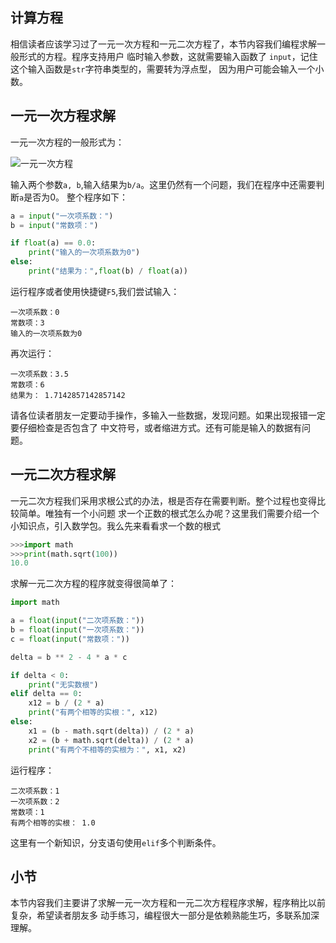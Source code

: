 ## 计算方程
相信读者应该学习过了一元一次方程和一元二次方程了，本节内容我们编程求解一般形式的方程。程序支持用户
临时输入参数，这就需要输入函数了 `input`，记住这个输入函数是`str`字符串类型的，需要转为浮点型，
因为用户可能会输入一个小数。

## 一元一次方程求解
一元一次方程的一般形式为：

![一元一次方程](/image/3/一元一次方程.png)

输入两个参数`a, b`,输入结果为`b/a`。这里仍然有一个问题，我们在程序中还需要判断`a`是否为0。
整个程序如下：

```python
a = input("一次项系数：")
b = input("常数项：")

if float(a) == 0.0:
    print("输入的一次项系数为0")
else:
    print("结果为：",float(b) / float(a))

```

运行程序或者使用快捷键`F5`,我们尝试输入：
```
一次项系数：0
常数项：3
输入的一次项系数为0
```
再次运行：
```
一次项系数：3.5
常数项：6
结果为： 1.7142857142857142
```
请各位读者朋友一定要动手操作，多输入一些数据，发现问题。如果出现报错一定要仔细检查是否包含了
中文符号，或者缩进方式。还有可能是输入的数据有问题。

## 一元二次方程求解
一元二次方程我们采用求根公式的办法，根是否存在需要判断。整个过程也变得比较简单。唯独有一个小问题
求一个正数的根式怎么办呢？这里我们需要介绍一个小知识点，引入数学包。我么先来看看求一个数的根式

```python
>>>import math
>>>print(math.sqrt(100))
10.0
```
求解一元二次方程的程序就变得很简单了：

```python
import math

a = float(input("二次项系数："))
b = float(input("一次项系数："))
c = float(input("常数项："))

delta = b ** 2 - 4 * a * c

if delta < 0:
    print("无实数根")
elif delta == 0:
    x12 = b / (2 * a)
    print("有两个相等的实根：", x12)
else:
    x1 = (b - math.sqrt(delta)) / (2 * a)
    x2 = (b + math.sqrt(delta)) / (2 * a)
    print("有两个不相等的实根为：", x1, x2)

```
运行程序：
```
二次项系数：1
一次项系数：2
常数项：1
有两个相等的实根： 1.0
```
这里有一个新知识，分支语句使用`elif`多个判断条件。
## 小节
本节内容我们主要讲了求解一元一次方程和一元二次方程程序求解，程序稍比以前复杂，希望读者朋友多
动手练习，编程很大一部分是依赖熟能生巧，多联系加深理解。
